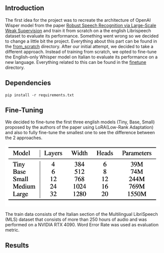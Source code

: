 ## Introduction 
The first idea for the project was to recreate the architecture of OpenAI Wisper model from the paper <a href="https://cdn.openai.com/papers/whisper.pdf" target="_blank">Robust Speech Recognition via Large-Scale Weak Supervision<a> and train it from scratch on a the english Librispeech dataset to evaluate its performance. Something went wrong so we decided to change a little bit the project. Everything about this part can be found in the [from_scratch](from_scratch) directory.
After our initial attempt, we decided to take a different approach. Instead of training from scratch, we opted to fine-tune the English-only Whisper model on Italian to evaluate its performance on a new language. Everything related to this can be found in the [finetune](finetune) directory.


## Dependencies
```
pip install -r requirements.txt
```

## Fine-Tuning
We decided to fine-tune the first three english models (Tiny, Base, Small) proposed by the authors of the paper using LoRA(Low-Rank Adaptation) and also to fully fine-tune the smallest one to see the difference between the 2 approaches. 

<img src="finetune/results/model_size.png" alt="Model Config" width="500">

The train data consists of the Italian section of the Multilingual LibriSpeech (MLS) dataset that consists of more than 250 hours of audio and was performed on a NVIDIA RTX 4090.
Word Error Rate was used as evaluation metric.


## Results




